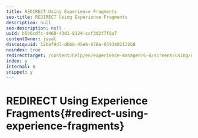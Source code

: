 ```yaml
---
title: REDIRECT Using Experience Fragments
seo-title: REDIRECT Using Experience Fragments
description: null
seo-description: null
uuid: b5b6cdfc-d460-43d1-8124-ccf3d2f7f8a7
contentOwner: jsyal
discoiquuid: 12baf9d3-dbb8-45eb-878a-059340213268
noindex: true
redirecttarget: /content/help/en/experience-manager/6-4/screens/using/experience-fragments-in-screens
index: y
internal: n
snippet: y
---
```


# REDIRECT Using Experience Fragments{#redirect-using-experience-fragments}

